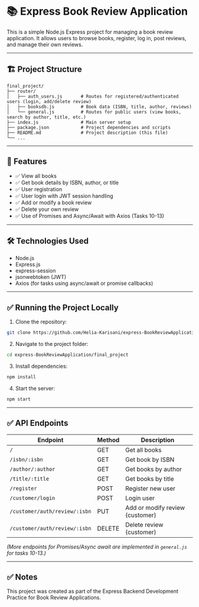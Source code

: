 

# 📚 Express Book Review Application

This is a simple Node.js Express project for managing a book review application.
It allows users to browse books, register, log in, post reviews, and manage their own reviews.

---

## 🏗️ Project Structure

```
final_project/
├── router/
│   ├── auth_users.js       # Routes for registered/authenticated users (login, add/delete review)
│   ├── booksdb.js          # Book data (ISBN, title, author, reviews)
│   └── general.js          # Routes for public users (view books, search by author, title, etc.)
├── index.js                # Main server setup
├── package.json            # Project dependencies and scripts
├── README.md               # Project description (this file)
└── ...
```

---

## 🚀 Features

* ✅ View all books
* ✅ Get book details by ISBN, author, or title
* ✅ User registration
* ✅ User login with JWT session handling
* ✅ Add or modify a book review
* ✅ Delete your own review
* ✅ Use of Promises and Async/Await with Axios (Tasks 10-13)

---

## 🛠️ Technologies Used

* Node.js
* Express.js
* express-session
* jsonwebtoken (JWT)
* Axios (for tasks using async/await or promise callbacks)

---

## ✅ Running the Project Locally

1. Clone the repository:

```bash
git clone https://github.com/Helia-Karisani/express-BookReviewApplication.git
```

2. Navigate to the project folder:

```bash
cd express-BookReviewApplication/final_project
```

3. Install dependencies:

```bash
npm install
```

4. Start the server:

```bash
npm start
```

---

## ✅ API Endpoints

| **Endpoint**                  | **Method** | **Description**                 |
| ----------------------------- | ---------- | ------------------------------- |
| `/`                           | GET        | Get all books                   |
| `/isbn/:isbn`                 | GET        | Get book by ISBN                |
| `/author/:author`             | GET        | Get books by author             |
| `/title/:title`               | GET        | Get books by title              |
| `/register`                   | POST       | Register new user               |
| `/customer/login`             | POST       | Login user                      |
| `/customer/auth/review/:isbn` | PUT        | Add or modify review (customer) |
| `/customer/auth/review/:isbn` | DELETE     | Delete review (customer)        |

*(More endpoints for Promises/Async await are implemented in `general.js` for tasks 10-13.)*

---

## ✅ Notes

This project was created as part of the Express Backend Development Practice for Book Review Applications.
